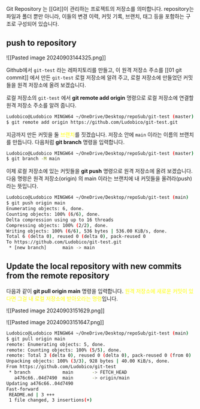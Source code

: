 Git Repository 는 [[Git]]이 관리하는 프로젝트의 저장소를 의미합니다. repository는 파일과 폴더 뿐만 아니라, 이들의 변경 이력, 커밋 기록, 브랜치, 태그 등을 포함하는 구조로 구성되어 있습니다.

## push to repository

![[Pasted image 20240903144325.png]]

Github에서 `git-test` 라는 레파지토리를 만들고, 이 원격 저장소 주소를 [[01 git commit]] 에서 만든 `git-test` 로컬 저장소에 알려 주고, 로컬 저장소에 만들었던 커밋들을 원격 저장소에 올려 보겠습니다.

로컬 저장소의 `git-test` 에서 **git remote add origin** 명령으로 로컬 저장소에 연결할 원격 저장소 주소를 알려 줍니다.

```bash
Ludobico@Ludobico MINGW64 ~/OneDrive/Desktop/repoSub/git-test (master)
$ git remote add origin https://github.com/Ludobico/git-test.git
```

지금까지 만든 커밋을 둘 <font color="#ffff00">브랜치</font>를 짓겠습니다. 저장소 안에 `main` 이라는 이름의 브랜치를 만듭니다. 다음처럼 **git branch** 명령을 입력합니다.

```bash
Ludobico@Ludobico MINGW64 ~/OneDrive/Desktop/repoSub/git-test (master)
$ git branch -M main
```

이제 로컬 저장소에 있는 커밋들을 **git push** 명령으로 원격 저장소에 올려 보겠습니다. 다음 명령은 원격 저장소(origin) 의 main 이라는 브랜치에 내 커밋들을 올려라(push)라는 뜻입니다.

```bash
Ludobico@Ludobico MINGW64 ~/OneDrive/Desktop/repoSub/git-test (main)
$ git push origin main
Enumerating objects: 6, done.
Counting objects: 100% (6/6), done.
Delta compression using up to 16 threads
Compressing objects: 100% (2/2), done.
Writing objects: 100% (6/6), 536 bytes | 536.00 KiB/s, done.
Total 6 (delta 0), reused 0 (delta 0), pack-reused 0
To https://github.com/Ludobico/git-test.git
 * [new branch]      main -> main
```

## Update the local repository with new commits from the remote repository

다음과 같이 **git pull origin main** 명령을 입력합니다. <font color="#ffff00">원격 저장소에 새로운 커밋이 있다면 그걸 내 로컬 저장소에 받아오라는 명령</font>입니다. 

![[Pasted image 20240903151629.png]]

![[Pasted image 20240903151647.png]]

```bash
Ludobico@Ludobico MINGW64 ~/OneDrive/Desktop/repoSub/git-test (main)
$ git pull origin main
remote: Enumerating objects: 5, done.
remote: Counting objects: 100% (5/5), done.
remote: Total 3 (delta 0), reused 0 (delta 0), pack-reused 0 (from 0)
Unpacking objects: 100% (3/3), 928 bytes | 40.00 KiB/s, done.
From https://github.com/Ludobico/git-test
 * branch            main       -> FETCH_HEAD
   a476c66..04d7490  main       -> origin/main
Updating a476c66..04d7490
Fast-forward
 README.md | 3 +++
 1 file changed, 3 insertions(+)
```

